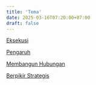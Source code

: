 ```yaml
---
title: 'Tema'
date: 2025-03-16T07:20:00+07:00
draft: false
---
```


[Eksekusi](./eksekusi/)

[Pengaruh](./pengaruh/)

[Membangun Hubungan](./membangun-hubungan/)

[Berpikir Strategis](./berpikir-strategis/)
